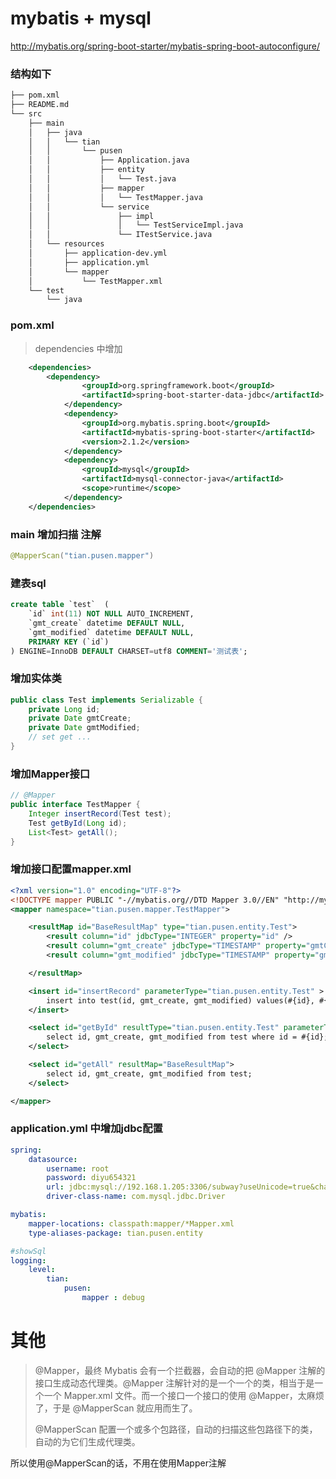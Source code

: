 # mybatis + mysql

http://mybatis.org/spring-boot-starter/mybatis-spring-boot-autoconfigure/

### 结构如下
```bash
├── pom.xml
├── README.md
└── src
    ├── main
    │   ├── java
    │   │   └── tian
    │   │       └── pusen
    │   │           ├── Application.java
    │   │           ├── entity
    │   │           │   └── Test.java
    │   │           ├── mapper
    │   │           │   └── TestMapper.java
    │   │           └── service
    │   │               ├── impl
    │   │               │   └── TestServiceImpl.java
    │   │               └── ITestService.java
    │   └── resources
    │       ├── application-dev.yml
    │       ├── application.yml
    │       └── mapper
    │           └── TestMapper.xml
    └── test
        └── java

```

### pom.xml
> dependencies 中增加
```xml
    <dependencies>
        <dependency>
                <groupId>org.springframework.boot</groupId>
                <artifactId>spring-boot-starter-data-jdbc</artifactId>
            </dependency>
            <dependency>
                <groupId>org.mybatis.spring.boot</groupId>
                <artifactId>mybatis-spring-boot-starter</artifactId>
                <version>2.1.2</version>
            </dependency>
            <dependency>
                <groupId>mysql</groupId>
                <artifactId>mysql-connector-java</artifactId>
                <scope>runtime</scope>
            </dependency>
    </dependencies>
```
### main 增加扫描 注解
```java
@MapperScan("tian.pusen.mapper")
```
### 建表sql
```sql
create table `test`  (
    `id` int(11) NOT NULL AUTO_INCREMENT,
    `gmt_create` datetime DEFAULT NULL,
    `gmt_modified` datetime DEFAULT NULL,
    PRIMARY KEY (`id`)
) ENGINE=InnoDB DEFAULT CHARSET=utf8 COMMENT='测试表';
```

### 增加实体类
```java
public class Test implements Serializable {
    private Long id;
    private Date gmtCreate;
    private Date gmtModified;
    // set get ...
}
```
### 增加Mapper接口
```java
// @Mapper
public interface TestMapper {
    Integer insertRecord(Test test);
    Test getById(Long id);
    List<Test> getAll();
}
```
### 增加接口配置mapper.xml
```xml
<?xml version="1.0" encoding="UTF-8"?>
<!DOCTYPE mapper PUBLIC "-//mybatis.org//DTD Mapper 3.0//EN" "http://mybatis.org/dtd/mybatis-3-mapper.dtd">
<mapper namespace="tian.pusen.mapper.TestMapper">

    <resultMap id="BaseResultMap" type="tian.pusen.entity.Test">
        <result column="id" jdbcType="INTEGER" property="id" />
        <result column="gmt_create" jdbcType="TIMESTAMP" property="gmtCreate" />
        <result column="gmt_modified" jdbcType="TIMESTAMP" property="gmtModified" />

    </resultMap>

    <insert id="insertRecord" parameterType="tian.pusen.entity.Test" >
        insert into test(id, gmt_create, gmt_modified) values(#{id}, #{gmtCreate}, #{gmtModified});
    </insert>

    <select id="getById" resultType="tian.pusen.entity.Test" parameterType="java.lang.Long">
        select id, gmt_create, gmt_modified from test where id = #{id};
    </select>

    <select id="getAll" resultMap="BaseResultMap">
        select id, gmt_create, gmt_modified from test;
    </select>

</mapper>
```
### application.yml 中增加jdbc配置
```yaml
spring:
    datasource:
        username: root
        password: diyu654321
        url: jdbc:mysql://192.168.1.205:3306/subway?useUnicode=true&characterEncoding=utf-8&useSSL=true&serverTimezone=UTC
        driver-class-name: com.mysql.jdbc.Driver

mybatis:
    mapper-locations: classpath:mapper/*Mapper.xml
    type-aliases-package: tian.pusen.entity

#showSql
logging:
    level:
        tian:
            pusen:
                mapper : debug
```

# 其他

>  @Mapper，最终 Mybatis 会有一个拦截器，会自动的把 @Mapper 注解的接口生成动态代理类。@Mapper 注解针对的是一个一个的类，相当于是一个一个 Mapper.xml 文件。而一个接口一个接口的使用 @Mapper，太麻烦了，于是 @MapperScan 就应用而生了。
>
> @MapperScan 配置一个或多个包路径，自动的扫描这些包路径下的类，自动的为它们生成代理类。

所以使用@MapperScan的话，不用在使用Mapper注解